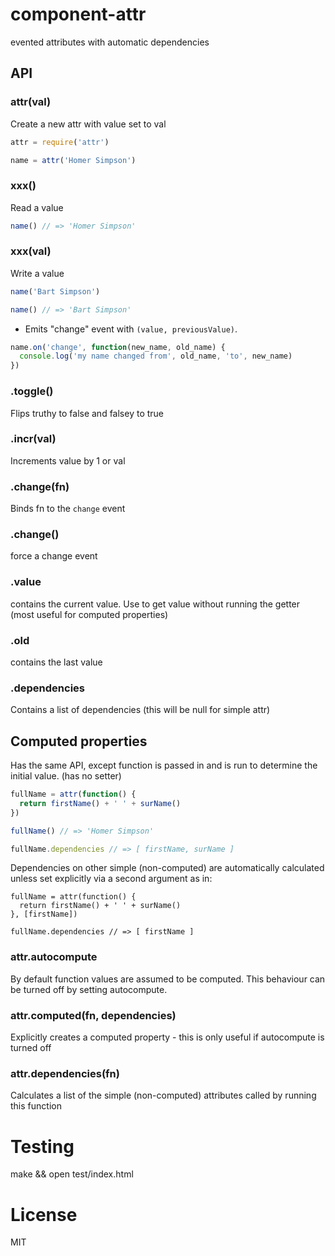 # component-attr

evented attributes with automatic dependencies

## API

### attr(val)

  Create a new attr with value set to val

```javascript
attr = require('attr')

name = attr('Homer Simpson')
```

### xxx()
  
  Read a value

```javascript
name() // => 'Homer Simpson'
```

### xxx(val)

   Write a value

```javascript
name('Bart Simpson')

name() // => 'Bart Simpson'
```

  - Emits "change" event with `(value, previousValue)`.

```javascript
name.on('change', function(new_name, old_name) {
  console.log('my name changed from', old_name, 'to', new_name)
})
```

### .toggle()

  Flips truthy to false and falsey to true

### .incr(val) 
  
  Increments value by 1 or val

### .change(fn)

  Binds fn to the `change` event

### .change()

 force a change event

### .value
  
  contains the current value. Use to get value without running the getter (most useful for computed properties)

### .old
  
  contains the last value 

### .dependencies

  Contains a list of dependencies (this will be null for simple attr)

## Computed properties

  Has the same API, except function is passed in and is run to determine the initial value. (has no setter)

```javascript
fullName = attr(function() {
  return firstName() + ' ' + surName()
})

fullName() // => 'Homer Simpson'

fullName.dependencies // => [ firstName, surName ]
```

Dependencies on other simple (non-computed) are automatically calculated unless set explicitly via a second argument as in:

```
fullName = attr(function() {
  return firstName() + ' ' + surName()
}, [firstName])

fullName.dependencies // => [ firstName ]
```

### attr.autocompute

  By default function values are assumed to be computed. This behaviour can be turned off by setting autocompute. 

### attr.computed(fn, dependencies)
  
  Explicitly creates a computed property - this is only useful if autocompute is turned off

### attr.dependencies(fn)

  Calculates a list of the simple (non-computed) attributes called by running this function

# Testing

  make && open test/index.html 

# License

  MIT